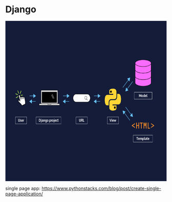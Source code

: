 # Django

<center>
<img src="ssDJ.png" alt="Model Templates views" width="600" height="500" align="middle">
  
</center>

single page app:
https://www.pythonstacks.com/blog/post/create-single-page-application/
